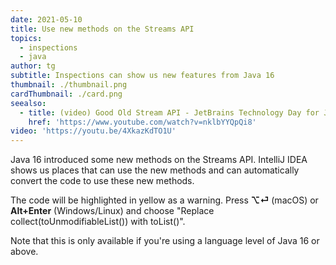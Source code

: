 ```yaml
---
date: 2021-05-10
title: Use new methods on the Streams API
topics:
  - inspections
  - java
author: tg
subtitle: Inspections can show us new features from Java 16
thumbnail: ./thumbnail.png
cardThumbnail: ./card.png
seealso:
  - title: (video) Good Old Stream API - JetBrains Technology Day for Java
    href: 'https://www.youtube.com/watch?v=nklbYYQpQi8'
video: 'https://youtu.be/4XkazKdTO1U'
---
```

Java 16 introduced some new methods on the Streams API. IntelliJ IDEA shows us places that can use the new methods and can automatically convert the code to use these new methods.

The code will be highlighted in yellow as a warning. Press **⌥⏎** (macOS) or **Alt+Enter** (Windows/Linux) and choose "Replace collect(toUnmodifiableList()) with toList()".

Note that this is only available if you're using a language level of Java 16 or above.
